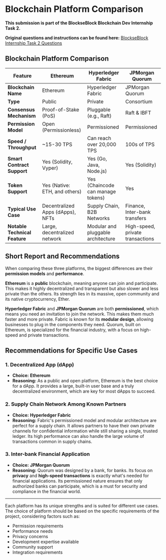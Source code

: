 # Blockchain Platform Comparison

**This submission is part of the BlockseBlock Blockchain Dev Internship Task 2.**

**Original questions and instructions can be found here:**
[BlockseBlock Internship Task 2 Questions](https://docs.google.com/document/d/1obxmP6mYYp5irqRa8uUrUFS67yahmLvqVsnbVdH_4sE/edit?usp=drivesdk)

## Blockchain Platform Comparison

| Feature | Ethereum | Hyperledger Fabric | JPMorgan Quorum |
|---------|----------|-------------------|-----------------|
| **Blockchain Name** | Ethereum | Hyperledger Fabric | JPMorgan Quorum |
| **Type** | Public | Private | Consortium |
| **Consensus Mechanism** | Proof-of-Stake (PoS) | Pluggable (e.g., Raft) | Raft & IBFT |
| **Permission Model** | Open (Permissionless) | Permissioned | Permissioned |
| **Speed / Throughput** | ~15-30 TPS | Can reach over 20,000 TPS | 100s of TPS |
| **Smart Contract Support** | Yes (Solidity, Vyper) | Yes (Go, Java, Node.js) | Yes (Solidity) |
| **Token Support** | Yes (Native: ETH, and others) | Yes (Chaincode can manage tokens) | Yes |
| **Typical Use Case** | Decentralized Apps (dApps), NFTs | Supply Chain, B2B Networks | Finance, Inter-bank transfers |
| **Notable Technical Feature** | Large, decentralized network | Modular and pluggable architecture | High-speed, private transactions |

## Short Report and Recommendations

When comparing these three platforms, the biggest differences are their **permission models** and **performance**.

**Ethereum** is a **public** blockchain, meaning anyone can join and participate. This makes it highly decentralized and transparent but also slower and less private than the others. Its strength lies in its massive, open community and its native cryptocurrency, Ether.

**Hyperledger Fabric** and **JPMorgan Quorum** are both **permissioned**, which means you need an invitation to join the network. This makes them much faster and more private. Fabric is known for its **modular design**, allowing businesses to plug in the components they need. Quorum, built on Ethereum, is specialized for the financial industry, with a focus on high-speed and private transactions.

## Recommendations for Specific Use Cases

### 1. Decentralized App (dApp)
* **Choice:** **Ethereum**
* **Reasoning:** As a public and open platform, Ethereum is the best choice for a dApp. It provides a large, built-in user base and a truly decentralized environment, which are key for most dApps to succeed.

### 2. Supply Chain Network Among Known Partners
* **Choice:** **Hyperledger Fabric**
* **Reasoning:** Fabric's permissioned model and modular architecture are perfect for a supply chain. It allows partners to have their own private channels for confidential information while still sharing a single, trusted ledger. Its high performance can also handle the large volume of transactions common in supply chains.

### 3. Inter-bank Financial Application
* **Choice:** **JPMorgan Quorum**
* **Reasoning:** Quorum was designed by a bank, for banks. Its focus on **privacy** and **high-speed transactions** is exactly what's needed for financial applications. Its permissioned nature ensures that only authorized banks can participate, which is a must for security and compliance in the financial world.

---

Each platform has its unique strengths and is suited for different use cases. The choice of platform should be based on the specific requirements of the project, considering factors such as:

* Permission requirements
* Performance needs
* Privacy concerns
* Development expertise available
* Community support
* Integration requirements 